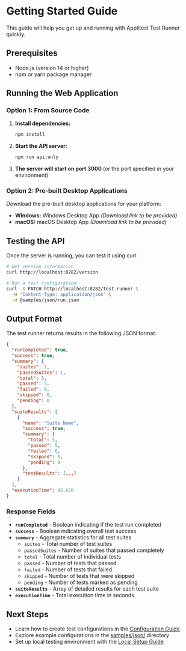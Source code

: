 # Getting Started Guide

This guide will help you get up and running with Applitest Test Runner quickly.

## Prerequisites

- Node.js (version 14 or higher)
- npm or yarn package manager

## Running the Web Application

### Option 1: From Source Code

1. **Install dependencies:**

   ```bash
   npm install
   ```

2. **Start the API server:**

   ```bash
   npm run api:only
   ```

3. **The server will start on port 3000** (or the port specified in your environment)

### Option 2: Pre-built Desktop Applications

Download the pre-built desktop applications for your platform:

- **Windows:** Windows Desktop App *(Download link to be provided)*
- **macOS:** macOS Desktop App *(Download link to be provided)*

## Testing the API

Once the server is running, you can test it using curl:

```bash
# Get version information
curl http://localhost:8282/version

# Run a test configuration
curl -X PATCH http://localhost:8282/test-runner \
  -H "Content-Type: application/json" \
  -d @samples/json/run.json
```

## Output Format

The test runner returns results in the following JSON format:

```json
{
  "runCompleted": true,
  "success": true,
  "summary": {
    "suites": 1,
    "passedSuites": 1,
    "total": 5,
    "passed": 5,
    "failed": 0,
    "skipped": 0,
    "pending": 0
  },
  "suiteResults": [
    {
      "name": "Suite Name",
      "success": true,
      "summary": {
        "total": 5,
        "passed": 5,
        "failed": 0,
        "skipped": 0,
        "pending": 0
      },
      "testResults": [...]
    }
  ],
  "executionTime": 45.678
}
```

### Response Fields

- **`runCompleted`** - Boolean indicating if the test run completed
- **`success`** - Boolean indicating overall test success
- **`summary`** - Aggregate statistics for all test suites
  - `suites` - Total number of test suites
  - `passedSuites` - Number of suites that passed completely
  - `total` - Total number of individual tests
  - `passed` - Number of tests that passed
  - `failed` - Number of tests that failed
  - `skipped` - Number of tests that were skipped
  - `pending` - Number of tests marked as pending
- **`suiteResults`** - Array of detailed results for each test suite
- **`executionTime`** - Total execution time in seconds

## Next Steps

- Learn how to create test configurations in the [Configuration Guide](configuration.md)
- Explore example configurations in the [samples/json/](../samples/json/) directory
- Set up local testing environment with the [Local Setup Guide](README-LOCAL.md)